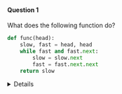 #### Question 1
What does the following function do?

```python
def func(head):
    slow, fast = head, head
    while fast and fast.next:
        slow = slow.next
        fast = fast.next.next
    return slow
```

<details>

- Answer: Returns the middle node of a linked list.

- Explanation: Uses slow and fast pointers; slow moves one step, fast moves two. When fast reaches the end, slow is at the middle.
</details>